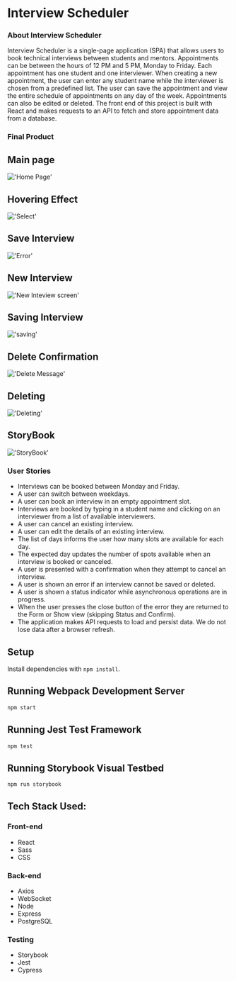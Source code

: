 # Interview Scheduler

### About Interview Scheduler

Interview Scheduler is a single-page application (SPA) that allows users to book technical interviews between students and mentors. Appointments can be between the hours of 12 PM and 5 PM, Monday to Friday. Each appointment has one student and one interviewer. When creating a new appointment, the user can enter any student name while the interviewer is chosen from a predefined list. The user can save the appointment and view the entire schedule of appointments on any day of the week. Appointments can also be edited or deleted. The front end of this project is built with React and makes requests to an API to fetch and store appointment data from a database.

### Final Product

## Main page

!['Home Page'](docs/Main.gif)

## Hovering Effect

!['Select'](docs/InterviewSchedulerHome.gif)

## Save Interview

!['Error'](docs/Error.gif)

## New Interview

!['New Inteview screen'](docs/NewInterview.png)

## Saving Interview

!['saving'](docs/Saving.png)

## Delete Confirmation

!['Delete Message'](docs/DeleteConfirmation.png)

## Deleting

!['Deleting'](docs/Deleting.png)

## StoryBook

!['StoryBook'](docs/storybook.jpg)

### User Stories

- Interviews can be booked between Monday and Friday.
- A user can switch between weekdays.
- A user can book an interview in an empty appointment slot.
- Interviews are booked by typing in a student name and clicking on an interviewer from a list of available interviewers.
- A user can cancel an existing interview.
- A user can edit the details of an existing interview.
- The list of days informs the user how many slots are available for each day.
- The expected day updates the number of spots available when an interview is booked or canceled.
- A user is presented with a confirmation when they attempt to cancel an interview.
- A user is shown an error if an interview cannot be saved or deleted.
- A user is shown a status indicator while asynchronous operations are in progress.
- When the user presses the close button of the error they are returned to the Form or Show view (skipping Status and Confirm).
- The application makes API requests to load and persist data. We do not lose data after a browser refresh.

## Setup

Install dependencies with `npm install`.

## Running Webpack Development Server

```sh
npm start
```

## Running Jest Test Framework

```sh
npm test
```

## Running Storybook Visual Testbed

```sh
npm run storybook
```

## Tech Stack Used:

### Front-end

- React
- Sass
- CSS

### Back-end

- Axios
- WebSocket
- Node
- Express
- PostgreSQL

### Testing

- Storybook
- Jest
- Cypress
